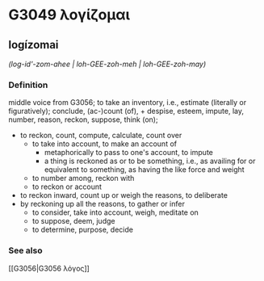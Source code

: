 # G3049 λογίζομαι

## logízomai

_(log-id'-zom-ahee | loh-GEE-zoh-meh | loh-GEE-zoh-may)_

### Definition

middle voice from G3056; to take an inventory, i.e., estimate (literally or figuratively); conclude, (ac-)count (of), + despise, esteem, impute, lay, number, reason, reckon, suppose, think (on); 

- to reckon, count, compute, calculate, count over
  - to take into account, to make an account of
    - metaphorically to pass to one's account, to impute
    - a thing is reckoned as or to be something, i.e., as availing for or equivalent to something, as having the like force and weight
  - to number among, reckon with
  - to reckon or account
- to reckon inward, count up or weigh the reasons, to deliberate
- by reckoning up all the reasons, to gather or infer
  - to consider, take into account, weigh, meditate on
  - to suppose, deem, judge
  - to determine, purpose, decide

### See also

[[G3056|G3056 λόγος]]
